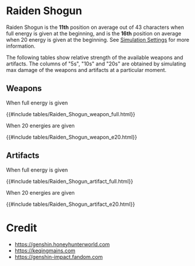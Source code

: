 # Raiden Shogun

Raiden Shogun is the **11th** position on average out of 43
characters when full energy is given at the beginning, and is the
**16th** position on average when 20 energy is given at the
beginning. See [Simulation Settings](./simulation_settings.md) for more
information.

The following tables show relative strength of the available weapons and
artifacts. The columns of "5s", "10s" and "20s" are obtained by
simulating max damage of the weapons and artifacts at a particular
moment.

## Weapons

When full energy is given

{{#include tables/Raiden_Shogun_weapon_full.html}}

When 20 energies are given

{{#include tables/Raiden_Shogun_weapon_e20.html}}

## Artifacts

When full energy is given

{{#include tables/Raiden_Shogun_artifact_full.html}}

When 20 energies are given

{{#include tables/Raiden_Shogun_artifact_e20.html}}

# Credit

- <https://genshin.honeyhunterworld.com>
- <https://keqingmains.com>
- <https://genshin-impact.fandom.com>
